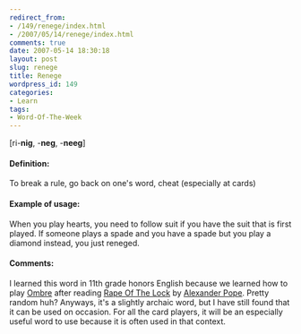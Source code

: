 ```yaml
---
redirect_from:
- /149/renege/index.html
- /2007/05/14/renege/index.html
comments: true
date: 2007-05-14 18:30:18
layout: post
slug: renege
title: Renege
wordpress_id: 149
categories:
- Learn
tags:
- Word-Of-The-Week
---
```


[ri-**nig**, -**neg**, -**neeg**]


#### Definition:


To break a rule, go back on one's word, cheat (especially at cards)



#### Example of usage:


When you play hearts, you need to follow suit if you have the suit that is first played.  If someone plays a spade and you have a spade but you play a diamond instead, you just reneged.



#### Comments:


I learned this word in 11th grade honors English because we learned how to play [Ombre](http://en.wikipedia.org/wiki/Ombre) after reading [Rape Of The Lock](http://en.wikipedia.org/wiki/Rape_of_the_lock) by [Alexander Pope](http://en.wikipedia.org/wiki/Alexander_Pope).  Pretty random huh?  Anyways, it's a slightly archaic word, but I have still found that it can be used on occasion.  For all the card players, it will be an especially useful word to use because it is often used in that context.
